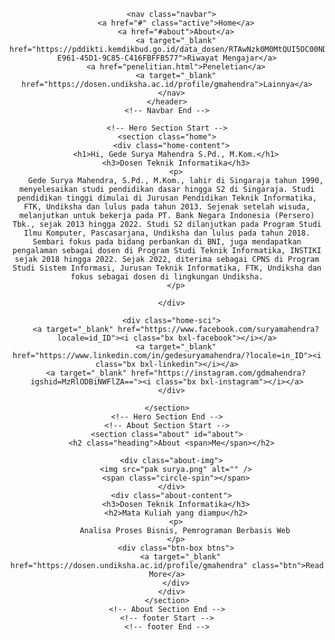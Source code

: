 <!DOCTYPE html>
<html lang="en">
  <head>
    <meta charset="UTF-8" />
    <meta name="viewport" content="width=device-width, initial-scale=1.0" />
    <title>Document</title>
    <style>
      @import url("https://fonts.googleapis.com/css2?family=Poppins:ital,wght@0,200;0,400;0,500;0,600;0,700;1,300;1,400;1,600;1,700;1,800;1,900&display=swap");
    </style>
    <link rel="stylesheet" href="style.css" />
    <link
      href="https://unpkg.com/boxicons@2.1.4/css/boxicons.min.css"
      rel="stylesheet"
    />
  </head>
  <body>
    <!-- Navbar Start -->
    <header class="header">
      <a href="#" class="logo"></a>

      <nav class="navbar">
        <a href="#" class="active">Home</a>
        <a href="#about">About</a>
        <a target="_blank" href="https://pddikti.kemdikbud.go.id/data_dosen/RTAwNzk0M0MtQUI5OC00NDlGLUFENTctNjRCNTNCMjc4M0FB/02789CC1-E961-45D1-9C85-C416FBFFB577">Riwayat Mengajar</a>
        <a href="penelitian.html">Peneletian</a>
        <a target="_blank" href="https://dosen.undiksha.ac.id/profile/gmahendra">Lainnya</a>
      </nav>
    </header>
    <!-- Navbar End -->

    <!-- Hero Section Start -->
    <section class="home">
      <div class="home-content">
        <h1>Hi, Gede Surya Mahendra S.Pd., M.Kom.</h1>
        <h3>Dosen Teknik Informatika</h3>
        <p>
        Gede Surya Mahendra, S.Pd., M.Kom., lahir di Singaraja tahun 1990, menyelesaikan studi pendidikan dasar hingga S2 di Singaraja. Studi pendidikan tinggi dimulai di Jurusan Pendidikan Teknik Informatika, FTK, Undiksha dan lulus pada tahun 2013. Sejenak setelah wisuda, melanjutkan untuk bekerja pada PT. Bank Negara Indonesia (Persero) Tbk., sejak 2013 hingga 2022. Studi S2 dilanjutkan pada Program Studi Ilmu Komputer, Pascasarjana, Undiksha dan lulus pada tahun 2018. Sembari fokus pada bidang perbankan di BNI, juga mendapatkan pengalaman sebagai dosen di Program Studi Teknik Informatika, INSTIKI sejak 2018 hingga 2022. Sejak 2022, diterima sebagai CPNS di Program Studi Sistem Informasi, Jurusan Teknik Informatika, FTK, Undiksha dan fokus sebagai dosen di lingkungan Undiksha.
        </p>
        
      </div>

      <div class="home-sci">
        <a target="_blank" href="https://www.facebook.com/suryamahendra?locale=id_ID"><i class="bx bxl-facebook"></i></a>
        <a target="_blank" href="https://www.linkedin.com/in/gedesuryamahendra/?locale=in_ID"><i class="bx bxl-linkedin"></i></a>
        <a target="_blank" href="https://instagram.com/gdmahendra?igshid=MzRlODBiNWFlZA=="><i class="bx bxl-instagram"></i></a>
      </div>
      
    </section>
    <!-- Hero Section End -->
    <!-- About Section Start -->
    <section class="about" id="about">
      <h2 class="heading">About <span>Me</span></h2>

      <div class="about-img">
        <img src="pak surya.png" alt="" />
        <span class="circle-spin"></span>
      </div>
      <div class="about-content">
        <h3>Dosen Teknik Informatika</h3>
        <h2>Mata Kuliah yang diampu</h2>
        <p>
            Analisa Proses Bisnis, Pemrograman Berbasis Web
        </p>
        <div class="btn-box btns">
          <a target="_blank" href="https://dosen.undiksha.ac.id/profile/gmahendra" class="btn">Read More</a>
        </div>
      </div>
    </section>
    <!-- About Section End -->
    <!-- footer Start -->
    <!-- footer End -->
  </body>
</html>
